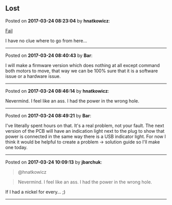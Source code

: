## Lost
Posted on **2017-03-24 08:23:04** by **hnatkowicz**:

[Fail](/images/ra/ragr_fail.jpg.jpg) 



I have no clue where to go from here...

---

Posted on **2017-03-24 08:40:43** by **Bar**:

I will make a firmware version which does nothing at all except command both motors to move, that way we can be 100% sure that it is a software issue or a hardware issue.

---

Posted on **2017-03-24 08:46:14** by **hnatkowicz**:

Nevermind. I feel like an ass. I had the power in the wrong hole.

---

Posted on **2017-03-24 08:49:21** by **Bar**:

I've literally spent hours on that. It's a real problem, not your fault. The next version of the PCB will have an indication light next to the plug to show that power is connected in the same way there is a USB indicator light. For now I think it would be helpful to create a problem -> solution guide so I'll make one today.

---

Posted on **2017-03-24 10:09:13** by **jbarchuk**:

> @hnatkowicz

> Nevermind. I feel like an ass. I had the power in the wrong hole.

If I had a nickel for every... ;)

---

